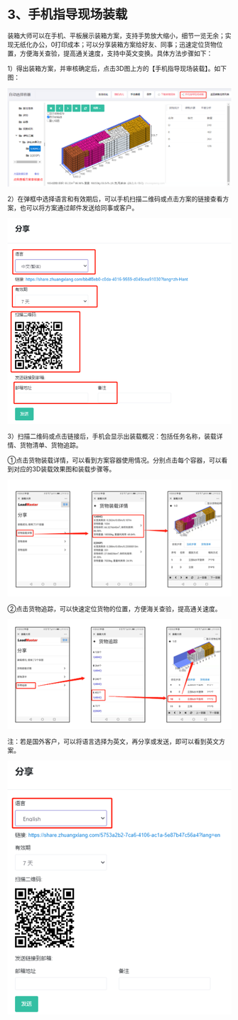 # 3、手机指导现场装载

装箱大师可以在手机、平板展示装箱方案，支持手势放大缩小，细节一览无余；实现无纸化办公，0打印成本；可以分享装箱方案给好友、同事；迅速定位货物位置，方便海关查验，提高通关速度，支持中英文变换。具体方法步骤如下：

1）得出装箱方案，并审核确定后，点击3D图上方的【手机指导现场装载】。如下图：

![](../.gitbook/assets/0%20%283%29.png)

2）在弹框中选择语言和有效期后，可以手机扫描二维码或点击方案的链接查看方案，也可以将方案通过邮件发送给同事或客户。

![](../.gitbook/assets/1%20%281%29.png)

3）扫描二维码或点击链接后，手机会显示出装载概况：包括任务名称，装载详情、货物清单、货物追踪。

①点击货物装载详情，可以看到方案容器使用情况。分别点击每个容器，可以看到对应的3D装载效果图和装载步骤等。

![](../.gitbook/assets/2%20%282%29.png)

②点击货物追踪，可以快速定位货物的位置，方便海关查验，提高通关速度。

![](../.gitbook/assets/3%20%284%29.png)

注：若是国外客户，可以将语言选择为英文，再分享或发送，即可以看到英文方案。

![](../.gitbook/assets/4%20%283%29.png)

